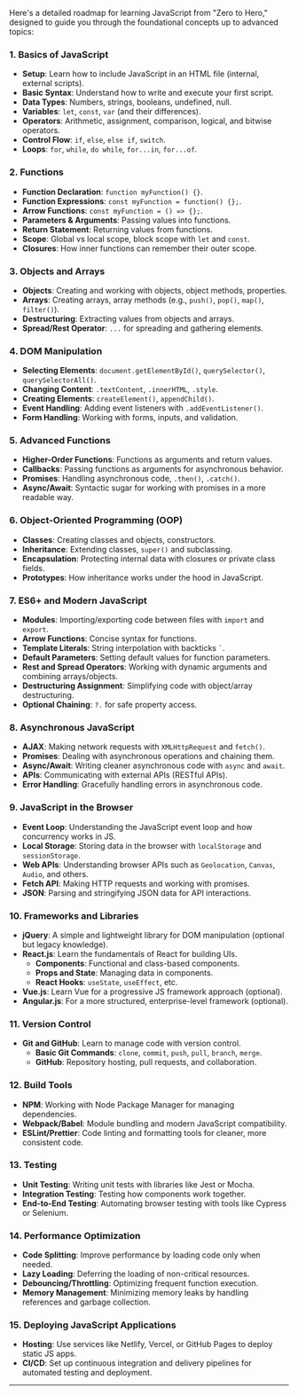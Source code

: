 Here's a detailed roadmap for learning JavaScript from "Zero to Hero," designed to guide you through the foundational concepts up to advanced topics:

### 1. **Basics of JavaScript**
   - **Setup**: Learn how to include JavaScript in an HTML file (internal, external scripts).
   - **Basic Syntax**: Understand how to write and execute your first script.
   - **Data Types**: Numbers, strings, booleans, undefined, null.
   - **Variables**: `let`, `const`, `var` (and their differences).
   - **Operators**: Arithmetic, assignment, comparison, logical, and bitwise operators.
   - **Control Flow**: `if`, `else`, `else if`, `switch`.
   - **Loops**: `for`, `while`, `do while`, `for...in`, `for...of`.

### 2. **Functions**
   - **Function Declaration**: `function myFunction() {}`.
   - **Function Expressions**: `const myFunction = function() {};`.
   - **Arrow Functions**: `const myFunction = () => {};`.
   - **Parameters & Arguments**: Passing values into functions.
   - **Return Statement**: Returning values from functions.
   - **Scope**: Global vs local scope, block scope with `let` and `const`.
   - **Closures**: How inner functions can remember their outer scope.

### 3. **Objects and Arrays**
   - **Objects**: Creating and working with objects, object methods, properties.
   - **Arrays**: Creating arrays, array methods (e.g., `push()`, `pop()`, `map()`, `filter()`).
   - **Destructuring**: Extracting values from objects and arrays.
   - **Spread/Rest Operator**: `...` for spreading and gathering elements.

### 4. **DOM Manipulation**
   - **Selecting Elements**: `document.getElementById()`, `querySelector()`, `querySelectorAll()`.
   - **Changing Content**: `.textContent`, `.innerHTML`, `.style`.
   - **Creating Elements**: `createElement()`, `appendChild()`.
   - **Event Handling**: Adding event listeners with `.addEventListener()`.
   - **Form Handling**: Working with forms, inputs, and validation.

### 5. **Advanced Functions**
   - **Higher-Order Functions**: Functions as arguments and return values.
   - **Callbacks**: Passing functions as arguments for asynchronous behavior.
   - **Promises**: Handling asynchronous code, `.then()`, `.catch()`.
   - **Async/Await**: Syntactic sugar for working with promises in a more readable way.

### 6. **Object-Oriented Programming (OOP)**
   - **Classes**: Creating classes and objects, constructors.
   - **Inheritance**: Extending classes, `super()` and subclassing.
   - **Encapsulation**: Protecting internal data with closures or private class fields.
   - **Prototypes**: How inheritance works under the hood in JavaScript.

### 7. **ES6+ and Modern JavaScript**
   - **Modules**: Importing/exporting code between files with `import` and `export`.
   - **Arrow Functions**: Concise syntax for functions.
   - **Template Literals**: String interpolation with backticks `` ` ``.
   - **Default Parameters**: Setting default values for function parameters.
   - **Rest and Spread Operators**: Working with dynamic arguments and combining arrays/objects.
   - **Destructuring Assignment**: Simplifying code with object/array destructuring.
   - **Optional Chaining**: `?.` for safe property access.

### 8. **Asynchronous JavaScript**
   - **AJAX**: Making network requests with `XMLHttpRequest` and `fetch()`.
   - **Promises**: Dealing with asynchronous operations and chaining them.
   - **Async/Await**: Writing cleaner asynchronous code with `async` and `await`.
   - **APIs**: Communicating with external APIs (RESTful APIs).
   - **Error Handling**: Gracefully handling errors in asynchronous code.

### 9. **JavaScript in the Browser**
   - **Event Loop**: Understanding the JavaScript event loop and how concurrency works in JS.
   - **Local Storage**: Storing data in the browser with `localStorage` and `sessionStorage`.
   - **Web APIs**: Understanding browser APIs such as `Geolocation`, `Canvas`, `Audio`, and others.
   - **Fetch API**: Making HTTP requests and working with promises.
   - **JSON**: Parsing and stringifying JSON data for API interactions.

### 10. **Frameworks and Libraries**
   - **jQuery**: A simple and lightweight library for DOM manipulation (optional but legacy knowledge).
   - **React.js**: Learn the fundamentals of React for building UIs.
     - **Components**: Functional and class-based components.
     - **Props and State**: Managing data in components.
     - **React Hooks**: `useState`, `useEffect`, etc.
   - **Vue.js**: Learn Vue for a progressive JS framework approach (optional).
   - **Angular.js**: For a more structured, enterprise-level framework (optional).

### 11. **Version Control**
   - **Git and GitHub**: Learn to manage code with version control.
     - **Basic Git Commands**: `clone`, `commit`, `push`, `pull`, `branch`, `merge`.
     - **GitHub**: Repository hosting, pull requests, and collaboration.

### 12. **Build Tools**
   - **NPM**: Working with Node Package Manager for managing dependencies.
   - **Webpack/Babel**: Module bundling and modern JavaScript compatibility.
   - **ESLint/Prettier**: Code linting and formatting tools for cleaner, more consistent code.

### 13. **Testing**
   - **Unit Testing**: Writing unit tests with libraries like Jest or Mocha.
   - **Integration Testing**: Testing how components work together.
   - **End-to-End Testing**: Automating browser testing with tools like Cypress or Selenium.

### 14. **Performance Optimization**
   - **Code Splitting**: Improve performance by loading code only when needed.
   - **Lazy Loading**: Deferring the loading of non-critical resources.
   - **Debouncing/Throttling**: Optimizing frequent function execution.
   - **Memory Management**: Minimizing memory leaks by handling references and garbage collection.

### 15. **Deploying JavaScript Applications**
   - **Hosting**: Use services like Netlify, Vercel, or GitHub Pages to deploy static JS apps.
   - **CI/CD**: Set up continuous integration and delivery pipelines for automated testing and deployment.

---
